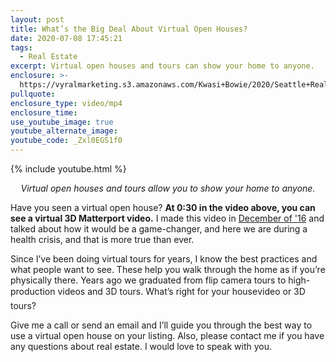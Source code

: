 ```yaml
---
layout: post
title: What’s the Big Deal About Virtual Open Houses?
date: 2020-07-08 17:45:21
tags:
  - Real Estate
excerpt: Virtual open houses and tours can show your home to anyone.
enclosure: >-
  https://vyralmarketing.s3.amazonaws.com/Kwasi+Bowie/2020/Seattle+Real+Estate+Agent-+Virtual+Open+Houses.mp4
pullquote:
enclosure_type: video/mp4
enclosure_time:
use_youtube_image: true
youtube_alternate_image:
youtube_code: _Zxl0EGS1f0
---
```


{% include youtube.html %}

<p style="text-align: center;"><em>Virtual open houses and tours allow you to show your home to anyone.</em></p>

Have you seen a virtual open house? **At 0:30 in the video above, you can see a virtual 3D Matterport video.** I made this video in <a href="https://youtu.be/U8dqIEl4bQw">December of '16</a> and talked about how it would be a game-changer, and here we are during a health crisis, and that is more true than ever.

Since I’ve been doing virtual tours for years, I know the best practices and what people want to see. These help you walk through the home as if you’re physically there. Years ago we graduated from flip camera tours to high-production videos and 3D tours. What’s right for your house&#151;video or 3D tours?&nbsp;

Give me a call or send an email and I’ll guide you through the best way to use a virtual open house on your listing. Also, please contact me if you have any questions about real estate. I would love to speak with you.